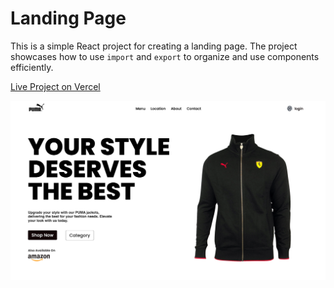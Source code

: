 # Landing Page 

This is a simple React project for creating a landing page. The project showcases how to use `import` and `export` to organize and use components efficiently.

[Live Project on Vercel](https://your-vercel-project-url.vercel.app)

<img src="./public/images/webshot.png">
